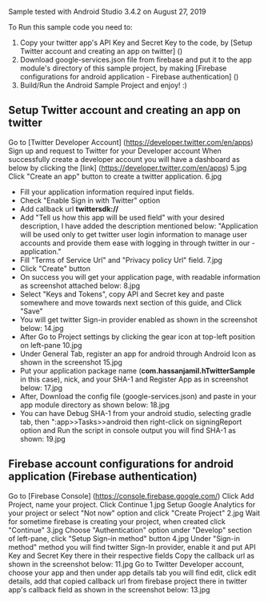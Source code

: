 
Sample tested with Android Studio 3.4.2 on August 27, 2019

To Run this sample code you need to:
1. Copy your twitter app's API Key and Secret Key to the code, by [Setup Twitter account and creating an app on twitter] ()
2. Download google-services.json file from firebase and put it to the app module's directory of this sample project, by making [Firebase configurations for android application - Firebase authentication] ()
3. Build/Run the Android Sample Project and enjoy! :)

Setup Twitter account and creating an app on twitter
-------------------------------------------------------
Go to [Twitter Developer Account] (https://developer.twitter.com/en/apps)
Sign up and request to Twitter for your Developer account
When successfully create a developer account you will have a dashboard as below by clicking the [link] (https://developer.twitter.com/en/apps)
5.jpg
Click "Create an app" button to create a twitter application.
6.jpg
- Fill your application information required input fields.
- Check "Enable Sign in with Twitter" option
- Add callback url **twittersdk://**
- Add "Tell us how this app will be used field" with your desired description, I have added the description mentioned below:
 "Application will be used only to get twitter user login information to manage user accounts and provide them ease with logging in through twitter in our - application."
- Fill "Terms of Service Url" and "Privacy policy Url" field.
7.jpg
- Click "Create" button
- On success you will get your application page, with readable information as screenshot attached below:
8.jpg
- Select "Keys and Tokens", copy API and Secret key and paste somewhere and move towards next section of this guide, and Click "Save"
- You will get twitter Sign-in provider enabled as shown in the screenshot below:
14.jpg
- After Go to Project settings by clicking the gear icon at top-left position on left-pane
10.jpg
- Under General Tab, register an app for android through Android Icon as shown in the screenshot
15.jpg
- Put your application package name (**com.hassanjamil.hTwitterSample** in this case), nick, and your SHA-1 and Register App as in screenshot below:
17.jpg
- After, Download the config file (google-services.json) and paste in your app module directory as shown below:
18.jpg
- You can have Debug SHA-1 from your android studio, selecting gradle tab, then ":app>>Tasks>>android then right-click on signingReport option and Run the script in console output you will find SHA-1 as shown:
19.jpg




Firebase account configurations for android application (Firebase authentication)
----------------------------------------------------------------------------
Go to [Firebase Console] (https://console.firebase.google.com/)
Click Add Project, name your project.
Click Continue
1.jpg
Setup Google Analytics for your project or select "Not now" option and click "Create Project"
2.jpg
Wait for sometime firebase is creating your project, when created click "Continue"
3.jpg
Choose "Authentication" option under "Develop" section of left-pane, click "Setup Sign-in method" button
4.jpg
Under "Sign-in method" method you will find twitter Sign-In provider, enable it and put API Key and Secret Key there in their respective fields
Copy the callback url as shown in the screenshot below:
11.jpg
Go to Twitter Developer account, choose your app and then under app details tab you will find edit, click edit details, add that copied callback url from firebase project there in twitter app's callback field as shown in the screenshot below:
13.jpg
